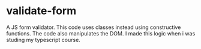 # validate-form
A JS form validator. This code uses classes instead using constructive functions. The code also manipulates the DOM. I made this logic when i was studing my typescript course.
